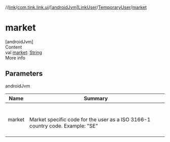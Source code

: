 //[link](../../../index.md)/[com.tink.link.ui](../../index.md)/[[androidJvm]LinkUser](../index.md)/[TemporaryUser](index.md)/[market](market.md)



# market  
[androidJvm]  
Content  
val [market](market.md): [String](https://kotlinlang.org/api/latest/jvm/stdlib/kotlin/-string/index.html)  
More info  


## Parameters  
  
androidJvm  
  
|  Name|  Summary| 
|---|---|
| <a name="com.tink.link.ui/LinkUser.TemporaryUser/market/#/PointingToDeclaration/"></a>market| <a name="com.tink.link.ui/LinkUser.TemporaryUser/market/#/PointingToDeclaration/"></a><br><br>Market specific code for the user as a ISO 3166-1 country code. Example: "SE"<br><br>
  
  



